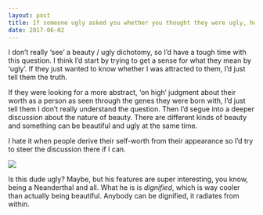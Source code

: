 ```yaml
---
layout: post
title: If someone ugly asked you whether you thought they were ugly, how would you reply?
date: 2017-06-02
---
```


<p>I don’t really ‘see’ a beauty / ugly dichotomy, so I’d have a tough time with this question. I think I’d start by trying to get a sense for what they mean by ‘ugly’. If they just wanted to know whether I was attracted to them, I’d just tell them the truth.</p><p>If they were looking for a more abstract, ‘on high’ judgment about their worth as a person as seen through the genes they were born with, I’d just tell them I don’t really understand the question. Then I’d segue into a deeper discussion about the nature of beauty. There are different kinds of beauty and something can be beautiful and ugly at the same time.</p><p>I hate it when people derive their self-worth from their appearance so I’d try to steer the discussion there if I can.</p><img src="https://qph.fs.quoracdn.net/main-qimg-4cedb891e7393bf91c419e400a9f91b2.webp"><p>Is this dude ugly? Maybe, but his features are super interesting, you know, being a Neanderthal and all. What he is is <i>dignified</i>, which is way cooler than actually being beautiful. Anybody can be dignified, it radiates from within.</p>
